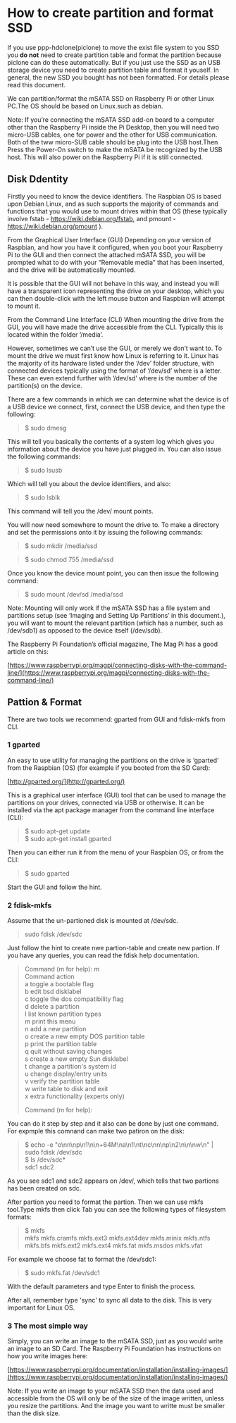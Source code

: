 # How to create partition and format SSD

If you use ppp-hdclone(piclone) to move the exist file system to you SSD you **do not** need to create partition table and format the partition because piclone can do these automatically. But if you just use the SSD as an USB storage device you need to create partition table and format it youself. In general, the new SSD you bought has not been formatted. For details please read this document.

We can partition/format the mSATA SSD on Raspberry Pi or other Linux PC.The OS should be based on Linux.such as debian.

Note:  If you’re connecting the mSATA SSD add-on board to a computer other than the Raspberry Pi inside the Pi Desktop, then you will need two micro-USB cables, one for power and the other for USB communication. Both of the tww micro-SUB cable should be plug into the USB host.Then Press the Power-On switch to make the mSATA be recognized by the USB host. This will also power on the Raspberry Pi if it is still connected.

## Disk Ddentity
Firstly you need to know the device identifiers.
The Raspbian OS is based upon Debian Linux, and as such supports the majority of commands and functions that you would use to mount drives within that OS (these typically involve fstab - https://wiki.debian.org/fstab, and pmount - https://wiki.debian.org/pmount ).

From the Graphical User Interface (GUI)
Depending on your version of Raspbian, and how you have it configured, when you boot your Raspberry Pi to the GUI and then connect the attached mSATA SSD, you will be prompted what to do with your “Removable media” that has been inserted, and the drive will be automatically mounted.

It is possible that the GUI will not behave in this way, and instead you will have a transparent icon representing the drive on your desktop, which you can then double-click with the left mouse button and Raspbian will attempt to mount it.

From the Command Line Interface (CLI)
When mounting the drive from the GUI, you will have made the drive accessible from the CLI. Typically this is located within the folder ‘/media’.

However, sometimes we can’t use the GUI, or merely we don’t want to. To mount the drive we must first know how Linux is referring to it. Linux has the majority of its hardware listed under the ‘/dev’ folder structure, with connected devices typically using the format of ‘/dev/sd<x>’ where <x> is a letter. These can even extend further with ‘/dev/sd<x><y>’ where <y> is the number of the partition(s) on the device.

There are a few commands in which we can determine what the device is of a USB device we connect, first, connect the USB device, and then type the following:

> $ sudo dmesg

This will tell you basically the contents of a system log which gives you information about the device you have just plugged in. You can also issue the following commands:

> $ sudo lsusb

Which will tell you about the device identifiers, and also:

> $ sudo lsblk

This command will tell you the /dev/ mount points.

You will now need somewhere to mount the drive to. To make a directory and set the permissions onto it by issuing the following commands:

> $ sudo mkdir /media/ssd

> $ sudo chmod 755 /media/ssd

Once you know the device mount point, you can then issue the following command:

> $ sudo mount /dev/sd<x><y> /media/ssd

Note:  Mounting will only work if the mSATA SSD has a file system and partitions setup (see ‘Imaging and Setting Up Partitions’ in this document.), you will want to mount the relevant partition (which has a number, such as /dev/sdb1) as opposed to the device itself (/dev/sdb). 

The Raspberry Pi Foundation’s official magazine, The Mag Pi has a good article on this:

[https://www.raspberrypi.org/magpi/connecting-disks-with-the-command-line/](https://www.raspberrypi.org/magpi/connecting-disks-with-the-command-line/)

## Pattion & Format

There are two tools we recommend: gparted from GUI and fdisk-mkfs from CLI.

### 1 gparted
An easy to use utility for managing the partitions on the drive is ‘gparted’ from the Raspbian (OS) (for example if you booted from the SD Card):

[http://gparted.org/](http://gparted.org/)

This is a graphical user interface (GUI) tool that can be used to manage the partitions on your drives, connected via USB or otherwise. It can be installed via the apt package manager from the command line interface (CLI):

> $ sudo apt-get update    
> $ sudo apt-get install gparted    

Then you can either run it from the menu of your Raspbian OS, or from the CLI:

> $ sudo gparted

Start the GUI and follow the hint.

### 2 fdisk-mkfs
Assume that the un-partioned disk is mounted at /dev/sdc.
> sudo fdisk /dev/sdc

Just follow the hint to create nwe partion-table and create new partion. If you have any queries, you can read the fdisk help documentation.

>  Command (m for help): m    
>  Command action    
>    a   toggle a bootable flag    
>    b   edit bsd disklabel    
>    c   toggle the dos compatibility flag    
>    d   delete a partition    
>    l   list known partition types    
>    m   print this menu    
>    n   add a new partition    
>    o   create a new empty DOS partition table    
>    p   print the partition table    
>    q   quit without saving changes    
>    s   create a new empty Sun disklabel    
>    t   change a partition's system id    
>    u   change display/entry units    
>    v   verify the partition table    
>    w   write table to disk and exit    
>    x   extra functionality (experts only)    
>    
>  Command (m for help):     


You can do it step by step and it also can be done by just one command.
For expmple this comnand can make two patiron on the disk:

>  $ echo -e "o\nn\np\n1\n\n+64M\na\n1\nt\nc\nn\np\n2\n\n\nw\n" | sudo fdisk /dev/sdc    
>  $ ls /dev/sdc*    
>  sdc1 sdc2

As you see sdc1 and sdc2 appears on /dev/, which tells that two partions has been created on sdc.

After partion you need to format the partion. Then we can use mkfs tool.Type mkfs then click Tab you can see the following types of filesystem formats:

> $ mkfs    
> mkfs          mkfs.cramfs   mkfs.ext3     mkfs.ext4dev  mkfs.minix    mkfs.ntfs         
> mkfs.bfs      mkfs.ext2     mkfs.ext4     mkfs.fat      mkfs.msdos    mkfs.vfat     

For example we choose fat to format the /dev/sdc1:

>  $ sudo mkfs.fat /dev/sdc1

With the default parameters and type Enter to finish the process. 

After all, remember type 'sync' to sync all data to the disk. This is very important for Linux OS.

### 3 The most simple way
Simply, you can write an image to the mSATA SSD, just as you would write an image to an SD Card. The Raspberry Pi Foundation has instructions on how you write images here:

[https://www.raspberrypi.org/documentation/installation/installing-images/](https://www.raspberrypi.org/documentation/installation/installing-images/)

Note:  If you write an image to your mSATA SSD then the data used and accessible from the OS will only be of the size of the image written, unless you resize the partitions. And the image you want to writte must be smaller than the disk size.


